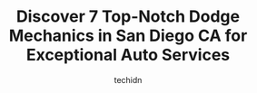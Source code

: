 ---
layout: ampstory
image: https://images.unsplash.com/photo-1535448580089-c7f9490c78b1?ixlib=rb-4.0.3&ixid=MnwxMjA3fDB8MHxwaG90by1wYWdlfHx8fGVufDB8fHx8&auto=format&fit=crop&w=640&h=853&q=80
author: techidn
featured: false
description: For top-quality automotive repairs and maintenance, visit the 7 best Dodge Mechanic in San Diego CA, USA. Their reputation for excellence and their dedication to customer satisfaction make t
title: Discover 7 Top-Notch Dodge Mechanics in San Diego CA for Exceptional Auto Services
cover:
   title: Discover 7 Top-Notch Dodge Mechanics in San Diego CA for Exceptional Auto Services
   subtitle: Rickpate
   background: https://images.unsplash.com/photo-1535448580089-c7f9490c78b1?ixlib=rb-4.0.3&ixid=MnwxMjA3fDB8MHxwaG90by1wYWdlfHx8fGVufDB8fHx8&auto=format&fit=crop&w=640&h=853&q=80

pages: 
 - layout: thirds
   top: <h1>#1 Dragonfly Automotive</h1>
   bottom: "<p>I went to Dragonfly Automotive for a routine oil change without any expectations.  What a pleasant surprise!  Tom, the gentleman  who handle my paper work was friendly, a</p>"
   background: https://www.knot35.com/toplist/wp-content/uploads/2023/06/best-dodge-mechanic-1-in-san-diego-ca-1685837380.jpeg
   backgroundblur: true
 - layout: thirds
   top: <h1>#2 Convoy Auto Repair</h1>
   bottom: "<p>3909 Convoy St, San Diego, CA 92111, United States</p>"
   background: https://www.knot35.com/toplist/wp-content/uploads/2023/06/best-dodge-mechanic-2-in-san-diego-ca-1685837380.jpeg
   cta:
      link: https://www.knot35.com/toplist/discover-7-top-notch-dodge-mechanics-in-san-diego-ca-for-exceptional-auto-services/
      text: Discover 7 Top-Notch Dodge Mechanics in San Diego CA for Exceptional Auto Services
 - layout: thirds
   top: <h1>#3 Mode Automotive</h1>
   bottom: "<p>9545 Kearny Villa Rd #107, San Diego, CA 92126, United States</p>"
   background: https://www.knot35.com/toplist/wp-content/uploads/2023/06/best-dodge-mechanic-3-in-san-diego-ca-1685837381.jpeg
   cta:
      link: https://www.knot35.com/toplist/discover-7-top-notch-dodge-mechanics-in-san-diego-ca-for-exceptional-auto-services/
      text: Discover 7 Top-Notch Dodge Mechanics in San Diego CA for Exceptional Auto Services
 - layout: thirds
   top: <h1>#4 Griffins Auto Repair</h1>
   bottom: "<p>1542 State St, San Diego, CA 92101, United States</p>"
   background: https://images.unsplash.com/photo-1489648022186-8f49310909a0?ixlib=rb-4.0.3&ixid=MnwxMjA3fDB8MHxwaG90by1wYWdlfHx8fGVufDB8fHx8&auto=format&fit=crop&w=640&h=853&q=80
   cta:
      link: https://www.knot35.com/toplist/discover-7-top-notch-dodge-mechanics-in-san-diego-ca-for-exceptional-auto-services/
      text: Discover 7 Top-Notch Dodge Mechanics in San Diego CA for Exceptional Auto Services
 - layout: thirds
   top: <h1>#5 Ray Frey Auto Center Inc</h1>
   bottom: "<p>7696 Vickers St, San Diego, CA 92111, United States</p>"
   background: https://images.unsplash.com/photo-1614648718611-0635f29016cb?ixlib=rb-4.0.3&ixid=MnwxMjA3fDB8MHxwaG90by1wYWdlfHx8fGVufDB8fHx8&auto=format&fit=crop&w=640&h=853&q=80
   cta:
      link: https://www.knot35.com/toplist/discover-7-top-notch-dodge-mechanics-in-san-diego-ca-for-exceptional-auto-services/
      text: Discover 7 Top-Notch Dodge Mechanics in San Diego CA for Exceptional Auto Services
 - layout: thirds
   top: <h1>#6 Wentworth Automotive</h1>
   bottom: "<p>7755 Othello Ave, San Diego, CA 92111, United States</p>"
   background: https://images.unsplash.com/photo-1591393223703-56fe1347ac62?ixlib=rb-4.0.3&ixid=MnwxMjA3fDB8MHxwaG90by1wYWdlfHx8fGVufDB8fHx8&auto=format&fit=crop&w=640&h=853&q=80
   cta:
      link: https://www.knot35.com/toplist/discover-7-top-notch-dodge-mechanics-in-san-diego-ca-for-exceptional-auto-services/
      text: Discover 7 Top-Notch Dodge Mechanics in San Diego CA for Exceptional Auto Services
 - layout: thirds
   top: <h1>#7 FTS Auto - Help Your Car Last Longer</h1>
   bottom: "<p>7954 Dagget St, San Diego, CA 92111, United States</p>"
   background: https://images.unsplash.com/photo-1567360425618-1594206637d2?ixlib=rb-4.0.3&ixid=MnwxMjA3fDB8MHxwaG90by1wYWdlfHx8fGVufDB8fHx8&auto=format&fit=crop&w=640&h=853&q=80
   cta:
      link: https://www.knot35.com/toplist/discover-7-top-notch-dodge-mechanics-in-san-diego-ca-for-exceptional-auto-services/
      text: Discover 7 Top-Notch Dodge Mechanics in San Diego CA for Exceptional Auto Services
 - layout: thirds
   middle: Continue reading...
   background: https://images.unsplash.com/photo-1564951434112-64d74cc2a2d7?ixlib=rb-4.0.3&ixid=MnwxMjA3fDB8MHxwaG90by1wYWdlfHx8fGVufDB8fHx8&auto=format&fit=crop&w=640&h=853&q=80
   cta:
      link: https://www.knot35.com/toplist/discover-7-top-notch-dodge-mechanics-in-san-diego-ca-for-exceptional-auto-services/
      text: Discover 7 Top-Notch Dodge Mechanics in San Diego CA for Exceptional Auto Services
      
---